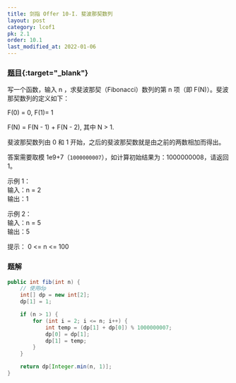 ```yaml
---
title: 剑指 Offer 10-I. 斐波那契数列
layout: post
category: lcof1
pk: 2.1
order: 10.1
last_modified_at: 2022-01-06
---
```


### [题目](https://leetcode-cn.com/problems/fei-bo-na-qi-shu-lie-lcof/){:target="_blank"}

写一个函数，输入 n ，求斐波那契（Fibonacci）数列的第 n 项（即 F(N)）。斐波那契数列的定义如下：

F(0) = 0, F(1)= 1

F(N) = F(N - 1) + F(N - 2), 其中 N > 1.

斐波那契数列由 0 和 1 开始，之后的斐波那契数就是由之前的两数相加而得出。

答案需要取模 1e9+7（`1000000007`），如计算初始结果为：1000000008，请返回 1。



示例 1：  
输入：n = 2  
输出：1 

示例 2：  
输入：n = 5  
输出：5


提示： 0 <= n <= 100
### 题解

```java
public int fib(int n) {
    // 使用dp
    int[] dp = new int[2];
    dp[1] = 1;

    if (n > 1) {
        for (int i = 2; i <= n; i++) {
            int temp = (dp[1] + dp[0]) % 1000000007;
            dp[0] = dp[1];
            dp[1] = temp;
        }
    }

    return dp[Integer.min(n, 1)];
}
```